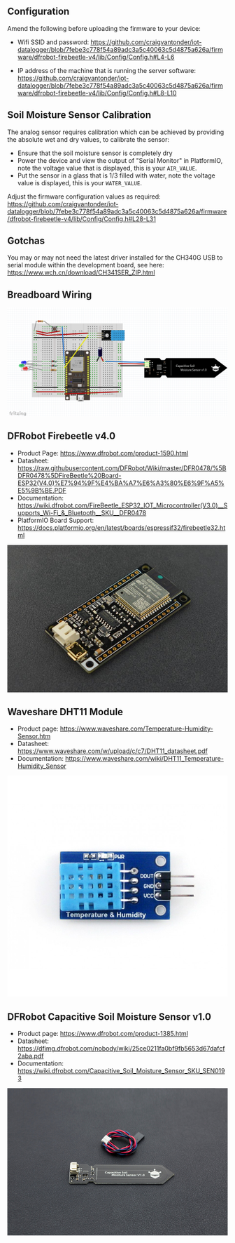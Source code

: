 Configuration
-------------

Amend the following before uploading the firmware to your device:

- Wifi SSID and password: https://github.com/craigvantonder/iot-datalogger/blob/7febe3c778f54a89adc3a5c40063c5d4875a626a/firmware/dfrobot-firebeetle-v4/lib/Config/Config.h#L4-L6

- IP address of the machine that is running the server software: https://github.com/craigvantonder/iot-datalogger/blob/7febe3c778f54a89adc3a5c40063c5d4875a626a/firmware/dfrobot-firebeetle-v4/lib/Config/Config.h#L8-L10

Soil Moisture Sensor Calibration
--------------------------------

The analog sensor requires calibration which can be achieved by providing the absolute wet and dry values, to calibrate the sensor:

- Ensure that the soil moisture sensor is completely dry
- Power the device and view the output of "Serial Monitor" in PlatformIO, note the voltage value that is displayed, this is your `AIR_VALUE`.
- Put the sensor in a glass that is 1/3 filled with water, note the voltage value is displayed, this is your `WATER_VALUE`.

Adjust the firmware configuration values as required: https://github.com/craigvantonder/iot-datalogger/blob/7febe3c778f54a89adc3a5c40063c5d4875a626a/firmware/dfrobot-firebeetle-v4/lib/Config/Config.h#L28-L31

Gotchas
-------

You may or may not need the latest driver installed for the CH340G USB to serial module within the development board, see here: https://www.wch.cn/download/CH341SER_ZIP.html

Breadboard Wiring
-----------------

![Breadboard Wiring Image](https://github.com/craigvantonder/iot-datalogger/blob/main/firmware/dfrobot-firebeetle-v4/documentation/images/Breadboard_Wiring.png)

DFRobot Firebeetle v4.0
-----------------------

- Product Page: https://www.dfrobot.com/product-1590.html
- Datasheet: https://raw.githubusercontent.com/DFRobot/Wiki/master/DFR0478/%5BDFR0478%5DFireBeetle%20Board-ESP32(V4.0)%E7%94%9F%E4%BA%A7%E6%A3%80%E6%9F%A5%E5%9B%BE.PDF
- Documentation: https://wiki.dfrobot.com/FireBeetle_ESP32_IOT_Microcontroller(V3.0)__Supports_Wi-Fi_&_Bluetooth__SKU__DFR0478
- PlatformIO Board Support: https://docs.platformio.org/en/latest/boards/espressif32/firebeetle32.html

![DFRobot Firebeetle v4.0 Image](https://github.com/craigvantonder/iot-datalogger/blob/main/firmware/dfrobot-firebeetle-v4/documentation/images/dfrobot-firebeetle-v4.jpg)

Waveshare DHT11 Module
----------------------

- Product page: https://www.waveshare.com/Temperature-Humidity-Sensor.htm
- Datasheet: https://www.waveshare.com/w/upload/c/c7/DHT11_datasheet.pdf
- Documentation: https://www.waveshare.com/wiki/DHT11_Temperature-Humidity_Sensor

![Waveshare DHT11 Module Image](https://github.com/craigvantonder/iot-datalogger/blob/main/firmware/dfrobot-firebeetle-v4/documentation/images/waveshare-dht11-module.jpg)

DFRobot Capacitive Soil Moisture Sensor v1.0
--------------------------------------------

- Product page: https://www.dfrobot.com/product-1385.html
- Datasheet: https://dfimg.dfrobot.com/nobody/wiki/25ce0211fa0bf9fb5653d67dafcf2aba.pdf
- Documentation: https://wiki.dfrobot.com/Capacitive_Soil_Moisture_Sensor_SKU_SEN0193

![DFRobot Capacitive Soil Moisture Sensor Image](https://github.com/craigvantonder/iot-datalogger/blob/main/firmware/dfrobot-firebeetle-v4/documentation/images/DFRobot_Capacitve_Soil_Moisture_v1.jpg)